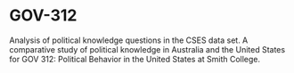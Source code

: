 # GOV-312
Analysis of political knowledge questions in the CSES data set. 
A comparative study of political knowledge in Australia and the United States for GOV 312: Political Behavior in the United States at Smith College.
